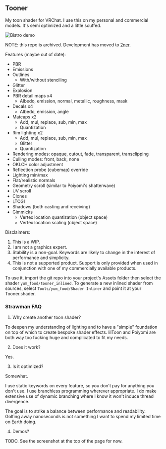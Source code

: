 ## Tooner

My toon shader for VRChat. I use this on my personal and commercial models.
It's semi optimized and a little scuffed.

![Bistro demo](Textures/bistro_demo.png)

NOTE: this repo is archived. Development has moved to
[2ner](https://github.com/yum-food/2ner).

Features (maybe out of date):
* PBR
* Emissions
* Outlines
  * With/without stenciling
* Glitter
* Explosion
* PBR detail maps x4
  * Albedo, emission, normal, metallic, roughness, mask
* Decals x4
  * Albedo, emission, angle
* Matcaps x2
  * Add, mul, replace, sub, min, max
  * Quantization
* Rim lighting x2
  * Add, mul, replace, sub, min, max
  * Glitter
  * Quantization
* Rendering modes: opaque, cutout, fade, transparent, transclipping
* Culling modes: front, back, none
* OKLCH color adjustment
* Reflection probe (cubemap) override
* Lighting min/max
* Flat/realistic normals
* Geometry scroll (similar to Poiyomi's shatterwave)
* UV scroll
* Clones
* LTCGI
* Shadows (both casting and receiving)
* Gimmicks
  * Vertex location quantization (object space)
  * Vertex location scaling (object space)

Disclaimers:
1. This is a WIP.
2. I am not a graphics expert.
3. Stability is a non-goal. Keywords are likely to change in the interest of
   performance and simplicity.
4. This is not a supported product. Support is only provided when used in
   conjunction with one of my commercially available products.

To use it, import the git repo into your project's Assets folder then select
the shader `yum_food/tooner_inlined`. To generate a new inlined shader from
sources, select `Tools/yum_food/Shader Inliner` and point it at your
Tooner.shader.

### Strawman FAQ

1. Why create another toon shader?

To deepen my understanding of lighting and to have a "simple" foundation on
top of which to create bespoke shader effects. lilToon and Poiyomi are both way
too fucking huge and complicated to fit my needs.

2. Does it work?

Yes.

3. Is it optimized?

Somewhat.

I use static keywords on every feature, so you don't pay for anything you don't
use. I use branchless programming wherever appropriate. I do make extensive use
of dynamic branching where I know it won't induce thread divergence.

The goal is to strike a balance between performance and readability. Golfing
away nanoseconds is not something I want to spend my limited time on Earth
doing.

4. Demos?

TODO. See the screenshot at the top of the page for now.

